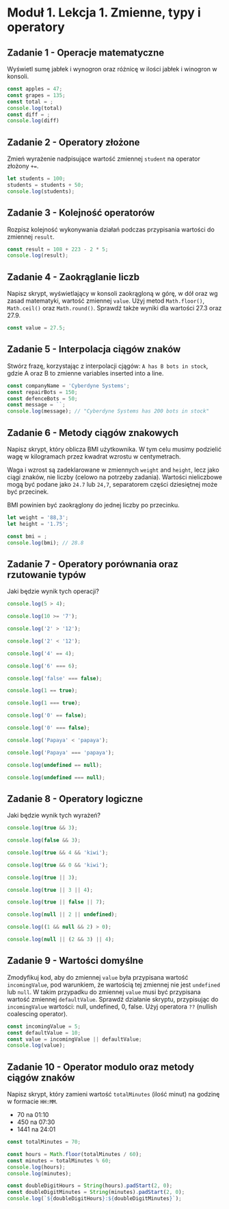 # Moduł 1. Lekcja 1. Zmienne, typy i operatory 

## Zadanie 1 - Operacje matematyczne

Wyświetl sumę jabłek i wynogron oraz różnicę w ilości jabłek i winogron w konsoli.

```js
const apples = 47;
const grapes = 135;
const total = ;
console.log(total)
const diff = ;
console.log(diff)
```

## Zadanie 2 - Operatory złożone

Zmień wyrażenie nadpisujące wartość zmiennej `student` na operator złożony `+=`.

```js
let students = 100;
students = students + 50;
console.log(students);
```

## Zadanie 3 - Kolejność operatorów

Rozpisz kolejność wykonywania działań podczas przypisania wartości do zmiennej `result`.

```js
const result = 108 + 223 - 2 * 5;
console.log(result);
```

## Zadanie 4 - Zaokrąglanie liczb

Napisz skrypt, wyświetlający w konsoli zaokrągloną w górę, w dół oraz wg zasad matematyki, wartość zmiennej `value`. Użyj metod `Math.floor()`, `Math.ceil()` oraz `Math.round()`. Sprawdź także wyniki dla wartości 27.3 oraz 27.9.

```js
const value = 27.5;
```

## Zadanie 5 - Interpolacja ciągów znaków

Stwórz frazę, korzystając z interpolacji cjągów: `A has B bots in stock`, gdzie A oraz B to zmienne variables inserted into a line.

```js
const companyName = 'Cyberdyne Systems';
const repairBots = 150;
const defenceBots = 50;
const message = ``;
console.log(message); // "Cyberdyne Systems has 200 bots in stock"
```

## Zadanie 6 - Metody ciągów znakowych

Napisz skrypt, który oblicza BMI użytkownika. W tym celu musimy podzielić wagę w kilogramach przez kwadrat wzrostu w centymetrach.

Waga i wzrost są zadeklarowane w zmiennych `weight` and `height`, lecz jako ciągi znaków, nie liczby (celowo na potrzeby zadania). Wartości nieliczbowe mogą być podane jako `24.7` lub `24,7`, separatorem części dziesiętnej może być przecinek.

BMI powinien być zaokrąglony do jednej liczby po przecinku.

```js
let weight = '88,3';
let height = '1.75';

const bmi = ;
console.log(bmi); // 28.8
```

## Zadanie 7 - Operatory porównania oraz rzutowanie typów

Jaki będzie wynik tych operacji?

```js
console.log(5 > 4);

console.log(10 >= '7');

console.log('2' > '12');

console.log('2' < '12');

console.log('4' == 4);

console.log('6' === 6);

console.log('false' === false);

console.log(1 == true);

console.log(1 === true);

console.log('0' == false);

console.log('0' === false);

console.log('Papaya' < 'papaya');

console.log('Papaya' === 'papaya');

console.log(undefined == null);

console.log(undefined === null);
```

## Zadanie 8 - Operatory logiczne

Jaki będzie wynik tych wyrażeń?

```js
console.log(true && 3);

console.log(false && 3);

console.log(true && 4 && 'kiwi');

console.log(true && 0 && 'kiwi');

console.log(true || 3);

console.log(true || 3 || 4);

console.log(true || false || 7);

console.log(null || 2 || undefined);

console.log((1 && null && 2) > 0);

console.log(null || (2 && 3) || 4);
```

## Zadanie 9 - Wartości domyślne 

Zmodyfikuj kod, aby do zmiennej `value` była przypisana wartość `incomingValue`, pod warunkiem, że wartością tej zmiennej nie jest `undefined` lub `null`. 
W takim przypadku do zmiennej `value` musi być przypisana wartość zmiennej `defaultValue`. Sprawdź działanie skryptu, przypisując do `incomingValue` wartości: null, undefined, 0, false.
Użyj operatora `??` (nullish coalescing operator).

```js
const incomingValue = 5;
const defaultValue = 10;
const value = incomingValue || defaultValue;
console.log(value);
```

## Zadanie 10 - Operator modulo oraz metody ciągów znaków

Napisz skrypt, który zamieni wartość `totalMinutes` (ilość minut) na godzinę w formacie `HH:MM`.

- 70 na 01:10
- 450 na 07:30
- 1441 na 24:01

```js
const totalMinutes = 70;

const hours = Math.floor(totalMinutes / 60);
const minutes = totalMinutes % 60;
console.log(hours);
console.log(minutes);

const doubleDigitHours = String(hours).padStart(2, 0);
const doubleDigitMinutes = String(minutes).padStart(2, 0);
console.log(`${doubleDigitHours}:${doubleDigitMinutes}`);
```
